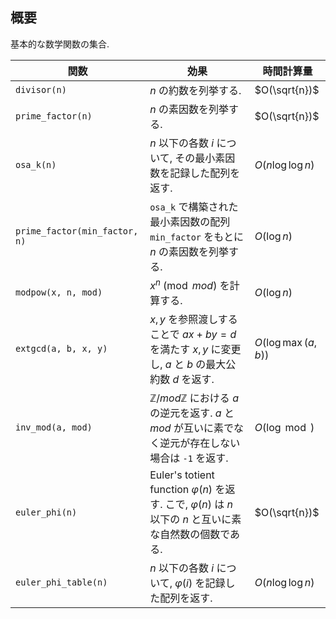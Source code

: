 ## 概要
基本的な数学関数の集合.

| 関数                          | 効果                                                                                                                   | 時間計算量          |
| ----------------------------- | ---------------------------------------------------------------------------------------------------------------------- | ------------------- |
| `divisor(n)`                  | $n$ の約数を列挙する.                                                                                                  | $O(\sqrt{n})$       |
| `prime_factor(n)`             | $n$ の素因数を列挙する.                                                                                                | $O(\sqrt{n})$       |
| `osa_k(n)`                    | $n$ 以下の各数 $i$ について, その最小素因数を記録した配列を返す.                                                       | $O(n \log \log n)$  |
| `prime_factor(min_factor, n)` | `osa_k` で構築された最小素因数の配列 `min_factor` をもとに $n$ の素因数を列挙する.                                     | $O(\log n)$         |
| `modpow(x, n, mod)`           | $x^n \pmod{mod}$ を計算する.                                                                                           | $O(\log n)$         |
| `extgcd(a, b, x, y)`          | $x, y$ を参照渡しすることで $ax + by = d$ を満たす $x, y$ に変更し, $a$ と $b$ の最大公約数 $d$ を返す.                | $O(\log \max(a,b))$ |
| `inv_mod(a, mod)`             | $\mathbb{Z}/mod\mathbb{Z}$ における $a$ の逆元を返す. $a$ と $mod$ が互いに素でなく逆元が存在しない場合は `-1` を返す. | $O(\log \bmod)$     |
| `euler_phi(n)`                | Euler's totient function $\varphi(n)$ を返す. こで, $\varphi(n)$ は $n$ 以下の $n$ と互いに素な自然数の個数である.     | $O(\sqrt{n})$       |
| `euler_phi_table(n)`          | $n$ 以下の各数 $i$ について, $\varphi(i)$ を記録した配列を返す.                                                        | $O(n \log \log n)$  |
